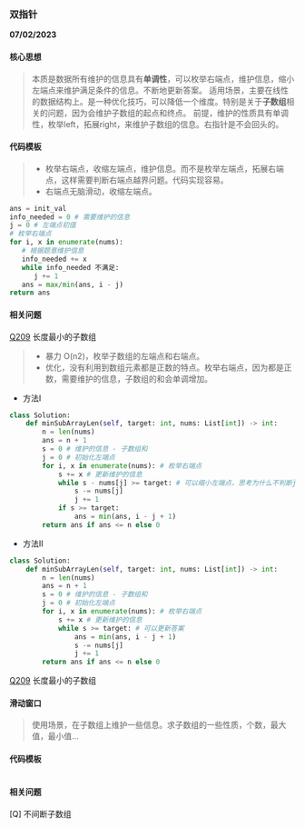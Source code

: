 ### 双指针

**07/02/2023**

#### 核心思想
> 本质是数据所有维护的信息具有**单调性**，可以枚举右端点，维护信息，缩小左端点来维护满足条件的信息。不断地更新答案。
> 适用场景，主要在线性的数据结构上。是一种优化技巧，可以降低一个维度。特别是关于**子数组**相关的问题，因为会维护子数组的起点和终点。
> 前提，维护的性质具有单调性，枚举left，拓展right，来维护子数组的信息。右指针是不会回头的。

#### 代码模板
> - 枚举右端点，收缩左端点，维护信息。而不是枚举左端点，拓展右端点，这样需要判断右端点越界问题。代码实现容易。
> - 右端点无脑滑动，收缩左端点。

```python
ans = init_val
info_needed = 0 # 需要维护的信息
j = 0 # 左端点初值
# 枚举右端点
for i, x in enumerate(nums):
   # 根据题意维护信息
   info_needed += x 
   while info_needed 不满足:
      j += 1
   ans = max/min(ans, i - j)
return ans 
```

#### 相关问题

[Q209] 长度最小的子数组
> - 暴力 O(n2)，枚举子数组的左端点和右端点。
> - 优化，没有利用到数组元素都是正数的特点。枚举右端点，因为都是正数，需要维护的信息，子数组的和会单调增加。

- 方法I 
```python
class Solution:
    def minSubArrayLen(self, target: int, nums: List[int]) -> int:
        n = len(nums)
        ans = n + 1
        s = 0 # 维护的信息 - 子数组和
        j = 0 # 初始化左端点
        for i, x in enumerate(nums): # 枚举右端点
            s += x # 更新维护的信息
            while s - nums[j] >= target: # 可以缩小左端点，思考为什么不判断j<i
                s -= nums[j]
                j += 1
            if s >= target:
                ans = min(ans, i - j + 1)
        return ans if ans <= n else 0
```
- 方法II

```python
class Solution:
    def minSubArrayLen(self, target: int, nums: List[int]) -> int:
        n = len(nums)
        ans = n + 1
        s = 0 # 维护的信息 - 子数组和
        j = 0 # 初始化左端点
        for i, x in enumerate(nums): # 枚举右端点
            s += x # 更新维护的信息
            while s >= target: # 可以更新答案
                ans = min(ans, i - j + 1)
                s -= nums[j]
                j += 1       
        return ans if ans <= n else 0
```


[Q209] 长度最小的子数组


#### 滑动窗口
> 使用场景，在子数组上维护一些信息。求子数组的一些性质，个数，最大值，最小值...

#### 代码模板


```python

```

#### 相关问题

[Q] 不间断子数组
>

```python

```

[//]: # 
   [Q209]: <https://leetcode.cn/problems/minimum-size-subarray-sum/>

